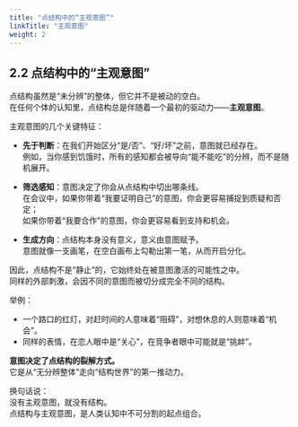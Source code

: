 ```yaml
---
title: "点结构中的“主观意图”"
linkTitle: "主观意图"
weight: 2
---
```


## 2.2 点结构中的“主观意图”

点结构虽然是“未分辨”的整体，但它并不是被动的空白。  
在任何个体的认知里，点结构总是伴随着一个最初的驱动力——**主观意图**。  

主观意图的几个关键特征：

- **先于判断**：在我们开始区分“是/否”、“好/坏”之前，意图就已经存在。  
  例如，当你感到饥饿时，所有的感知都会被导向“能不能吃”的分辨，而不是随机展开。  

- **筛选感知**：意图决定了你会从点结构中切出哪条线。  
  在会议中，如果你带着“我要证明自己”的意图，你会更容易捕捉到质疑和否定；  
  如果你带着“我要合作”的意图，你会更容易看到支持和机会。  

- **生成方向**：点结构本身没有意义，意义由意图赋予。  
  意图就像一支画笔，在空白画布上勾勒出第一笔，从而开启分化。  

因此，点结构不是“静止”的，它始终处在被意图激活的可能性之中。  
同样的外部刺激，会因不同的意图而被切分成完全不同的结构。  

举例：  
- 一个路口的红灯，对赶时间的人意味着“阻碍”，对想休息的人则意味着“机会”。  
- 同样的表情，在恋人眼中是“关心”，在竞争者眼中可能就是“挑衅”。  

**意图决定了点结构的裂解方式。**  
它是从“无分辨整体”走向“结构世界”的第一推动力。  

换句话说：  
没有主观意图，就没有结构。  
点结构与主观意图，是人类认知中不可分割的起点组合。
